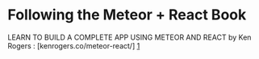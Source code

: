 Following the Meteor + React Book
=================================

LEARN TO BUILD A COMPLETE APP USING METEOR AND REACT by Ken Rogers : [kenrogers.co/meteor-react/] [1]


  [1]: http://kenrogers.co/meteor-react/
